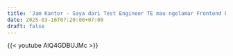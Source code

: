 ```yaml
---
title: 'Jam Kantor - Saya dari Test Engineer TE mau ngelamar Frontend Pengalaman jadi TE dihitung gak?'
date: 2025-03-16T07:20:00+07:00
draft: false
---
```


{{< youtube AlQ4GDBUJMc >}}
